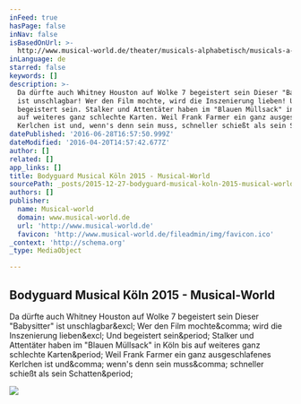 ```yaml
---
inFeed: true
hasPage: false
inNav: false
isBasedOnUrl: >-
  http://www.musical-world.de/theater/musicals-alphabetisch/musicals-a-c/bodyguard/premiere-koeln/
inLanguage: de
starred: false
keywords: []
description: >-
  Da dürfte auch Whitney Houston auf Wolke 7 begeistert sein Dieser "Babysitter"
  ist unschlagbar! Wer den Film mochte, wird die Inszenierung lieben! Und
  begeistert sein. Stalker und Attentäter haben im "Blauen Müllsack" in Köln bis
  auf weiteres ganz schlechte Karten. Weil Frank Farmer ein ganz ausgeschlafenes
  Kerlchen ist und, wenn's denn sein muss, schneller schießt als sein Schatten.
datePublished: '2016-06-28T16:57:50.999Z'
dateModified: '2016-04-20T14:57:42.677Z'
author: []
related: []
app_links: []
title: Bodyguard Musical Köln 2015 - Musical-World
sourcePath: _posts/2015-12-27-bodyguard-musical-koln-2015-musical-world.md
authors: []
publisher:
  name: Musical-world
  domain: www.musical-world.de
  url: 'http://www.musical-world.de'
  favicon: 'http://www.musical-world.de/fileadmin/img/favicon.ico'
_context: 'http://schema.org'
_type: MediaObject

---
```

<article style=""><h1>Bodyguard Musical Köln 2015 - Musical-World</h1><p>Da dürfte auch Whitney Houston auf Wolke 7 begeistert sein Dieser "Babysitter" ist unschlagbar&amp;excl; Wer den Film mochte&amp;comma; wird die Inszenierung lieben&amp;excl; Und begeistert sein&amp;period; Stalker und Attentäter haben im "Blauen Müllsack" in Köln bis auf weiteres ganz schlechte Karten&amp;period; Weil Frank Farmer ein ganz ausgeschlafenes Kerlchen ist und&amp;comma; wenn's denn sein muss&amp;comma; schneller schießt als sein Schatten&amp;period;</p><img src="http://www.musical-world.de/typo3temp/pics/bodyguard-das-musical_Kopf2_a805de6e09.jpg" /></article>